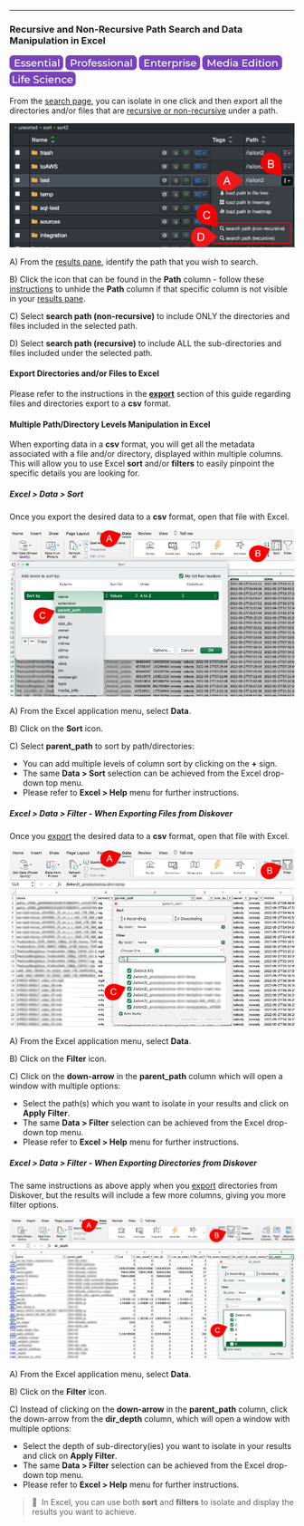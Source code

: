 <p id="search_path_recursive"></p>

___
### Recursive and Non-Recursive Path Search and Data Manipulation in Excel

![Image: Essential Edition Label](images/button_edition_essential.png)&nbsp;![Image: Professional Edition Label](images/button_edition_professional.png)&nbsp;![Image: Enterprise Edition Label](images/button_edition_enterprise.png)&nbsp;![Image: AJA Diskover Media Edition Label](images/button_edition_media.png)&nbsp;![Image: Life Science Edition Label](images/button_edition_life_science.png)

From the [search page](#file_search), you can isolate in one click and then export all the directories and/or files that are [recursive or non-recursive](#recursive) under a path.

![Image: File Search Path Recursive](images/image_file_search_path_recursive.png)

A) From the [results pane](#result_pane_columns), identify the path that you wish to search.

B) Click the icon that can be found in the **Path** column - follow these [instructions](#hideunhide-fields-in-search-results) to unhide the **Path** column if that specific column is not visible in your [results pane](#result_pane_columns).
  
C) Select **search path (non-recursive)** to include ONLY the directories and files included in the selected path.
  
D) Select **search path (recursive)** to include ALL the sub-directories and files included under the selected path.

#### Export Directories and/or Files to Excel

Please refer to the instructions in the **[export](#export)** section of this guide regarding files and directories export to a **csv** format.

#### Multiple Path/Directory Levels Manipulation in Excel

When exporting data in a **csv** format, you will get all the metadata associated with a file and/or directory, displayed within multiple columns. This will allow you to use Excel **sort** and/or **filters** to easily pinpoint the specific details you are looking for.

##### Excel > Data > Sort

Once you export the desired data to a **csv** format, open that file with Excel.

![Image: Sort in Excel](images/image_file_search_results_export_excel_sort.png)

A) From the Excel application menu, select **Data**.

B) Click on the **Sort** icon.

C) Select **parent_path** to sort by path/directories:
  - You can add multiple levels of column sort by clicking on the **+** sign.
  - The same **Data > Sort** selection can be achieved from the Excel drop-down top menu.
  - Please refer to **Excel > Help** menu for further instructions.

##### Excel > Data > Filter - When Exporting Files from Diskover

Once you [export](#export) the desired data to a **csv** format, open that file with Excel.

![Image: Filter in Excel](images/image_file_search_results_export_excel_filter.png)

A) From the Excel application menu, select **Data**.

B) Click on the **Filter** icon.

C) Click on the **down-arrow** in the **parent_path** column which will open a window with multiple options:
  - Select the path(s) which you want to isolate in your results and click on **Apply Filter**.
  - The same **Data > Filter** selection can be achieved from the Excel drop-down top menu.
  - Please refer to **Excel > Help** menu for further instructions.

##### Excel > Data > Filter - When Exporting Directories from Diskover

The same instructions as above apply when you [export](#export) directories from Diskover, but the results will include a few more columns, giving you more filter options.

![Image: Filter in Excel](images/image_file_search_results_export_excel_filter_dir_depth.png)

A) From the Excel application menu, select **Data**.

B) Click on the **Filter** icon.

C) Instead of clicking on the **down-arrow** in the **parent_path** column, click the down-arrow from the **dir_depth** column, which will open a window with multiple options:
  - Select the depth of sub-directory(ies) you want to isolate in your results and click on **Apply Filter**.
  - The same **Data > Filter** selection can be achieved from the Excel drop-down top menu.
  - Please refer to **Excel > Help** menu for further instructions.


>🔆 &nbsp;In Excel, you can use both **sort** and **filters** to isolate and display the results you want to achieve.
